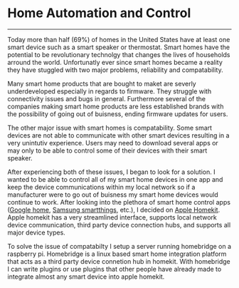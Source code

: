 # Home Automation and Control
---

Today more than half (69%) of homes in the United States have at least one smart device such as a smart speaker or thermostat.  Smart homes have the potential to be revolutionary technolgy that changes the lives of households arround the world.  Unfortunatly ever since smart homes became a reality they have stuggled with two major problems, reliability and compatability.

Many smart home products that are bought to maket are severly underdeveloped especially in regards to firmware.  They struggle with connectivity issues and bugs in general.  Furthermore several of the companies making smart home products are less established brands with the possibility of going out of buisness, ending firmware updates for users.

The other major issue with smart homes is compatability.  Some smart devices are not able to communicate with other smart devices resulting in a very unintutiv experience.  Users may need to download several apps or may only to be able to control some of their devices with their smart speaker.

After experiencing both of these issues, I began to look for a solution.  I wanted to be able to control all of my smart home devices in one app and keep the device communications within my local network so if a manufacturer were to go out of buisness my smart home devices would continue to work.  After looking into the plethora of smart home control apps ([Google home](https://assistant.google.com/smart-home/), [Samsung smartthings](https://www.smartthings.com), etc.), I decided on [Apple Homekit](https://www.apple.com/ios/home/accessories/).  Apple homekit has a very streamlined interface, supports local network device communication, third party device connection hubs, and supports all major device types.

To solve the issue of compatabilty I setup a server running homebridge on a raspberry pi.  Homebridge is a linux based smart home integration platform that acts as a third party device connetion hub in homekit.  With homebridge I can write plugins or use plugins that other people have already made to integrate almost any smart device into apple homekit.

